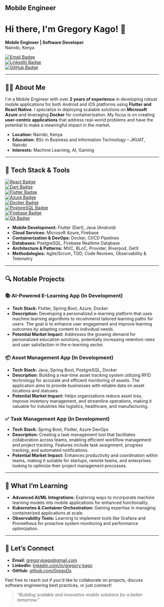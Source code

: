 ## Mobile Engineer

# Hi there, I'm Gregory Kago! 👋

**Mobile Engineer | Software Developer**  
Nairobi, Kenya  

[![Email Badge](https://img.shields.io/badge/Email-D14836?style=flat-square&logo=gmail&logoColor=white)](mailto:gregorykago@gmail.com)  
[![LinkedIn Badge](https://img.shields.io/badge/LinkedIn-0077B5?style=flat-square&logo=linkedin&logoColor=white)](https://www.linkedin.com/in/gregory-kago-4ba014249/)  
[![GitHub Badge](https://img.shields.io/badge/GitHub-181717?style=flat-square&logo=github&logoColor=white)](https://github.com/GregoDs)  

---

## 👨‍💻 About Me

I'm a Mobile Engineer with over **2 years of experience** in developing robust mobile applications for both Android and iOS platforms using **Flutter and React Native**. I specialize in deploying scalable solutions on **Microsoft Azure** and leveraging **Docker** for containerization. My focus is on creating **user-centric applications** that address real-world problems and have the potential to make a meaningful impact in the market.

- **Location:** Nairobi, Kenya  
- **Education:** BSc in Business and Information Technology  – JKUAT, Nairobi  
- **Interests:** Machine Learning, AI, Gaming  

---

## 🔧 Tech Stack & Tools

[![React Badge](https://img.shields.io/badge/Java-ED8B00?style=flat-square&logo=java&logoColor=white)](https://www.java.com/)   
[![Dart Badge](https://img.shields.io/badge/Dart-0175C2?style=flat-square&logo=dart&logoColor=white)](https://dart.dev/)  
[![Flutter Badge](https://img.shields.io/badge/Flutter-02569B?style=flat-square&logo=flutter&logoColor=white)](https://flutter.dev/)  
[![Azure Badge](https://img.shields.io/badge/Azure-0089D6?style=flat-square&logo=microsoft-azure&logoColor=white)](https://azure.microsoft.com/)  
[![Docker Badge](https://img.shields.io/badge/Docker-2496ED?style=flat-square&logo=docker&logoColor=white)](https://www.docker.com/)  
[![PostgreSQL Badge](https://img.shields.io/badge/PostgreSQL-336791?style=flat-square&logo=postgresql&logoColor=white)](https://www.postgresql.org/)  
[![Firebase Badge](https://img.shields.io/badge/Firebase-FFCA28?style=flat-square&logo=firebase&logoColor=white)](https://firebase.google.com/)  
[![Git Badge](https://img.shields.io/badge/Git-F05032?style=flat-square&logo=git&logoColor=white)](https://git-scm.com/)  

- **Mobile Development:** Flutter (Dart), Java (Android)  
- **Cloud Services:** Microsoft Azure, Firebase  
- **Containerization & DevOps:** Docker, CI/CD Pipelines  
- **Databases:** PostgreSQL, Firebase Realtime Database  
- **Architecture & Patterns:** MVC, BLoC, Provider, Riverpod, GetX  
- **Methodologies:** Agile/Scrum, TDD, Code Reviews, Observability & Telemetry  

---

## 🔍 Notable Projects

### 📚 AI-Powered E-Learning App (In Development)
- **Tech Stack:** Flutter, Spring Boot, Azure, Docker  
- **Description:** Developing a personalized e-learning platform that uses machine learning algorithms to recommend tailored learning paths for users. The goal is to enhance user engagement and improve learning outcomes by adapting content to individual needs.  
- **Potential Market Impact:** Addresses the growing demand for personalized education solutions, potentially increasing retention rates and user satisfaction in the e-learning sector.  

### 📦 Asset Management App (In Development)
- **Tech Stack:** Java, Spring Boot, PostgreSQL, Docker  
- **Description:** Building a real-time asset tracking system utilizing RFID technology for accurate and efficient monitoring of assets. The application aims to provide businesses with reliable data on asset locations and statuses.  
- **Potential Market Impact:** Helps organizations reduce asset loss, improve inventory management, and streamline operations, making it valuable for industries like logistics, healthcare, and manufacturing.  

### ✅ Task Management App (In Development)
- **Tech Stack:** Spring Boot, Flutter, Azure DevOps  
- **Description:** Creating a task management tool that facilitates collaboration across teams, enabling efficient workflow management and project tracking. Features include task assignment, progress tracking, and automated notifications.  
- **Potential Market Impact:** Enhances productivity and coordination within teams, making it suitable for startups, remote teams, and enterprises looking to optimize their project management processes.  

---

## 🌱 What I’m Learning

- **Advanced AI/ML Integrations:** Exploring ways to incorporate machine learning models into mobile applications for enhanced functionality.  
- **Kubernetes & Container Orchestration:** Gaining expertise in managing containerized applications at scale.  
- **Observability Tools:** Learning to implement tools like Grafana and Prometheus for proactive system monitoring and performance optimization.  

---

## 🤝 Let’s Connect

- **Email:** [gregorykago@gmail.com](mailto:gregorykago@gmail.com)  
- **LinkedIn:** [linkedin.com/in/gregory-kago](https://www.linkedin.com/in/gregory-kago-4ba014249/)  
- **GitHub:** [github.com/GregoDs](https://github.com/GregoDs)  

Feel free to reach out if you'd like to collaborate on projects, discuss software engineering best practices, or just connect!  

> *“Building scalable and innovative mobile solutions for a better tomorrow.”*


